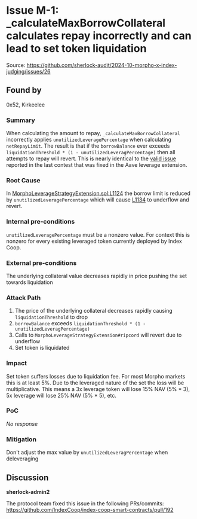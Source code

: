 # Issue M-1: _calculateMaxBorrowCollateral calculates repay incorrectly and can lead to set token liquidation 

Source: https://github.com/sherlock-audit/2024-10-morpho-x-index-judging/issues/26 

## Found by 
0x52, Kirkeelee
### Summary

When calculating the amount to repay, `_calculateMaxBorrowCollateral` incorrectly applies `unutilizedLeveragePercentage` when calculating `netRepayLimit`. The result is that if the `borrowBalance` ever exceeds `liquidationThreshold * (1 - unutilizedLeveragPercentage)` then all attempts to repay will revert. This is nearly identical to the [valid issue](https://github.com/sherlock-audit/2023-05-Index-judging/issues/254) reported in the last contest that was fixed in the Aave leverage extension.

### Root Cause

In [MorphoLeverageStrategyExtension.sol:L1124](https://github.com/sherlock-audit/2024-10-morpho-x-index/blob/main/index-coop-smart-contracts/contracts/adapters/MorphoLeverageStrategyExtension.sol#L1124-L1127) the borrow limit is reduced by `unutilizedLeveragePercentage` which will cause [L1134](https://github.com/sherlock-audit/2024-10-morpho-x-index/blob/main/index-coop-smart-contracts/contracts/adapters/MorphoLeverageStrategyExtension.sol#L1134) to underflow and revert.

### Internal pre-conditions

`unutilizedLeveragePercentage` must be a nonzero value. For context this is nonzero for every existing leveraged token currently deployed by Index Coop.

### External pre-conditions

The underlying collateral value decreases rapidly in price pushing the set towards liquidation

### Attack Path

1. The price of the underlying collateral decreases rapidly causing `liquidationThreshold` to drop
2. `borrowBalance` exceeds `liquidationThreshold * (1 - unutilizedLeveragPercentage)`
3. Calls to `MorphoLeverageStrategyExtension#ripcord` will revert due to underflow
4. Set token is liquidated

### Impact

Set token suffers losses due to liquidation fee. For most Morpho markets this is at least 5%. Due to the leveraged nature of the set the loss will be multiplicative. This means a 3x leverage token will lose 15% NAV (5% * 3), 5x leverage will lose 25% NAV (5% * 5), etc.

### PoC

_No response_

### Mitigation

Don't adjust the max value by `unutilizedLeveragPercentage` when deleveraging



## Discussion

**sherlock-admin2**

The protocol team fixed this issue in the following PRs/commits:
https://github.com/IndexCoop/index-coop-smart-contracts/pull/192


